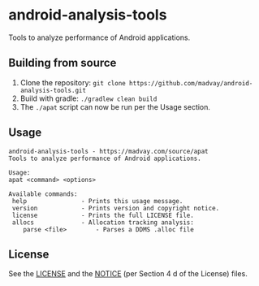 # android-analysis-tools
Tools to analyze performance of Android applications.

## Building from source
1.  Clone the repository: `git clone https://github.com/madvay/android-analysis-tools.git`
2.  Build with gradle: `./gradlew clean build`
3.  The `./apat` script can now be run per the Usage section.

## Usage
<!-- The content between the ```hashes``` will also be displayed
     as the usage notice by the Java binary. -->
```
android-analysis-tools - https://madvay.com/source/apat
Tools to analyze performance of Android applications.

Usage:
apat <command> <options>

Available commands:
 help               - Prints this usage message.
 version            - Prints version and copyright notice.
 license            - Prints the full LICENSE file.
 allocs             - Allocation tracking analysis:
    parse <file>        - Parses a DDMS .alloc file
```

## License
See the [LICENSE](LICENSE) and the [NOTICE](NOTICE) (per Section 4 d of the License) files.

